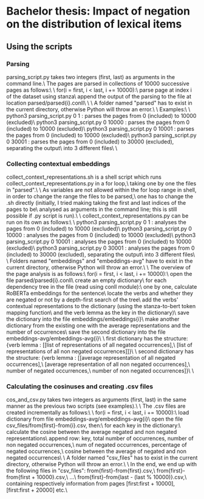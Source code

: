 # Bachelor thesis: Impact of negation on the distribution of lexical items

## Using the scripts

### Parsing
parsing_script.py takes two integers (first, last) as arguments in the command line.\\
The pages are parsed in collections of 10000 successive pages as follows:\\
\\
for(i = first, i < last, i += 10000):\\
    parse page at index i of the dataset using stanza\\
    append the output of the parsing to the file at location parsed/parsed{i}.conll\\
\\
\\
A folder named "parsed" has to exist in the current directory, otherwise Python will throw an error.\\
\\
Examples:\\
\\
python3 parsing_script.py 0 1 : parses the pages from 0 (included) to 10000 (excluded)\\
python3 parsing_script.py 0 10000 : parses the pages from 0 (included) to 10000 (excluded)\\
python3 parsing_script.py 0 10001 : parses the pages from 0 (included) to 10000 (excluded)\\
python3 parsing_script.py 0 30001 : parses the pages from 0 (included) to 30000 (excluded), separating the output\\
                                    into 3 different files\\
\\
### Collecting contextual embeddings
collect_context_representations.sh is a shell script which runs collect_context_representations.py in a for loop,\\
taking one by one the files in "parsed".\\
\\
As variables are not allowed within the for loop range in shell, in order to change the range the files to be parsed,\\
one has to change the .sh directly (initially, I tried making taking the first and last indices of the pages to be\\
analysed as arguments in the command line; this is still possible if .py script is run).\\
\\
collect_context_representations.py can be run on its own as follows:\\
\\
python3 parsing_script.py 0 1 : analyses the pages from 0 (included) to 10000 (excluded)\\
python3 parsing_script.py 0 10000 : analyses the pages from 0 (included) to 10000 (excluded)\\
python3 parsing_script.py 0 10001 : analyses the pages from 0 (included) to 10000 (excluded)\\
python3 parsing_script.py 0 30001 : analyses the pages from 0 (included) to 30000 (excluded), separating the output\\
                                    into 3 different files\\
\\
Folders named "embeddings" and "embeddings-avg" have to exist in the current directory, otherwise Python will throw an error.\\
\\
The overview of the page analysis is as follows:\\
for(i = first, i < last, i += 10000):\\
    open the file parsed/parsed{i}.conll\\
    create an empty dictionary\\
    for each dependency tree in the file (read using conll module):\\
        one by one, calculate RoBERTa embeddings for the sentence\\
        locate the verbs and whether they are negated or not by a depth-first search of the tree\\
        add the verbs' contextual representations to the dictionary (using the stanza-to-bert token mapping function\\
                                                                     and the verb lemma as the key in the dictionary)\\
    save the dictionary into the file embeddings/embeddings{i}\\
    make another dictionary from the existing one with the average representations and the number of occurrences\\
    save the second dictionary into the file embeddings-avg/embeddings-avg{i}\\
\\
first dictionary has the structure: {verb lemma : \[\[list of representations of all negated occurrences\],\\
                                                   \[list of representations of all non negated occurrences\]\]}\\
\\
second dictionary has the structure: {verb lemma : \[\[average representation of all negated occurrences\],\\
                                                    \[average representation of all non negated occurrences\],\\
                                                    number of negated occurrences,\\
                                                    number of non negated occurrences\]}\\
\\
### Calculating the cosinuses and creating .csv files
cos_and_csv.py takes two integers as arguments (first, last) in the same manner as the previous two scripts (see examples).\\
\\
The .csv files are created incrementally as follows:\\
\\
for(i = first, i < last, i += 10000):\\
    load dictionary from file embeddings-avg/embeddings-avg{i}\\
    open the file csv_files/from{first}-from{i}.csv, then:\\
        for each key in the dictionary:\\
            calculate the cosine between the average negated and non negated representations\\
            append row: key, total number of occurrences, number of non negated occurrences,\\
                        num of negated occurrences, percentage of negated occurrences,\\
                        cosine between the average of negated and non negated occurrences\\
\\
A folder named "csv_files" has to exist in the current directory, otherwise Python will throw an error.\\
\\
In the end, we end up with the following files in "csv_files": from{first}-from{first}.csv,\\
                                                               from{first}-from{first + 10000}.csv,\\
                                                               ...\\
                                                               from{first}-from{last - (last % 10000)}.csv,\\
containing respectively information from pages \[first:first + 10000\], \[first:first + 20000\] etc.\\
    
